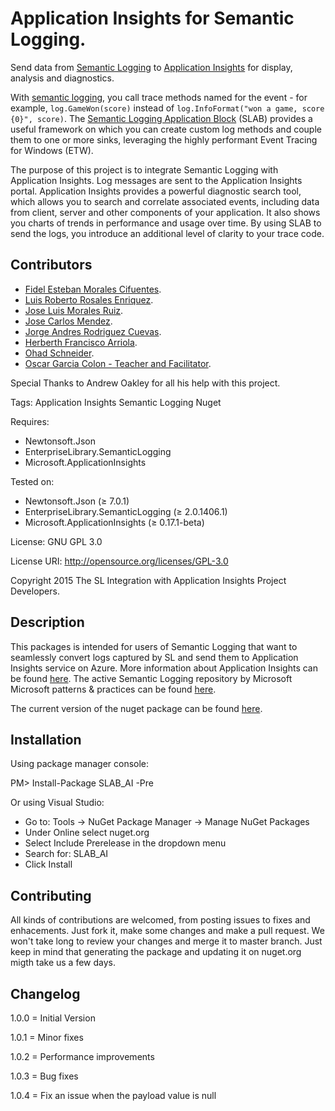 # Application Insights for Semantic Logging.

Send data from [Semantic Logging](https://github.com/mspnp/semantic-logging) to [Application Insights](https://azure.microsoft.com/services/application-insights/) for display, analysis and diagnostics.

With [semantic logging](https://msdn.microsoft.com/library/dn440729.aspx), you call trace methods named for the event - for example, `log.GameWon(score)` instead of `log.InfoFormat("won a game, score {0}", score)`.  The [Semantic Logging Application Block](https://github.com/mspnp/semantic-logging) (SLAB) provides a useful framework on which you can create custom log methods and couple them to one or more sinks, leveraging the highly performant Event Tracing for Windows (ETW).

The purpose of this project is to integrate Semantic Logging with Application Insights. Log messages are sent to the Application Insights portal. Application Insights provides a powerful diagnostic search tool, which allows you to search and correlate associated events, including data from client, server and other components of your application. It also shows you charts of trends in performance and usage over time. By using SLAB to send the logs, you introduce an additional level of clarity to your trace code.


## Contributors ##
  - <a href='https://github.com/fidmor89'>Fidel Esteban Morales Cifuentes</a>.
  - <a href='https://github.com/chirislash'>Luis Roberto Rosales Enriquez</a>.
  - <a href='https://github.com/chepix10'>Jose Luis Morales Ruiz</a>.
  - <a href='https://github.com/josemen'>Jose Carlos Mendez</a>.
  - <a href='https://github.com/jarodriguez08'>Jorge Andres Rodriguez Cuevas</a>.
  - <a href='https://github.com/herbertharriola'>Herberth Francisco Arriola</a>.
  - <a href='https://github.com/ohadschn'>Ohad Schneider</a>.
  - <a href='https://github.com/oscargarciacolon'>Oscar Garcia Colon - Teacher and Facilitator</a>.
  

Special Thanks to 
Andrew Oakley for all his help with this project.


Tags: Application Insights Semantic Logging Nuget

Requires: 
- Newtonsoft.Json
- EnterpriseLibrary.SemanticLogging
- Microsoft.ApplicationInsights

Tested on:
- Newtonsoft.Json (≥ 7.0.1)
- EnterpriseLibrary.SemanticLogging (≥ 2.0.1406.1)
- Microsoft.ApplicationInsights (≥ 0.17.1-beta)

License: GNU GPL 3.0

License URI: http://opensource.org/licenses/GPL-3.0

Copyright 2015 The SL Integration with Application Insights Project Developers.





## Description ##

This packages is intended for users of Semantic Logging that want to seamlessly convert logs captured by SL and send them to Application Insights service on Azure. More information about Application Insights can be found <a href='http://azure.microsoft.com/documentation/articles/app-insights-get-started/'>here</a>. 
The active Semantic Logging repository by Microsoft Microsoft patterns & practices can be found <a href='https://github.com/mspnp/semantic-logging'>here</a>. 

The current version of the nuget package can be found <a href='https://www.nuget.org/packages/SLAB_AI/'>here</a>. 

## Installation ##

Using package manager console:

PM> Install-Package SLAB_AI -Pre

Or using Visual Studio:
- Go to: Tools -> NuGet Package Manager -> Manage NuGet Packages
- Under Online select nuget.org
- Select Include Prerelease in the dropdown menu
- Search for: SLAB_AI
- Click Install



## Contributing ##
All kinds of contributions are welcomed, from posting issues to fixes and enhacements. Just fork it, make some changes and make a pull request. We won't take long to review your changes and merge it to master branch. Just keep in mind that generating the package and updating it on nuget.org migth take us a few days.



## Changelog ##

  1.0.0 = Initial Version
  
  1.0.1 = Minor fixes 
  
  1.0.2 = Performance improvements 
  
  1.0.3 = Bug fixes 
  
  1.0.4 = Fix an issue when the payload value is null

  
